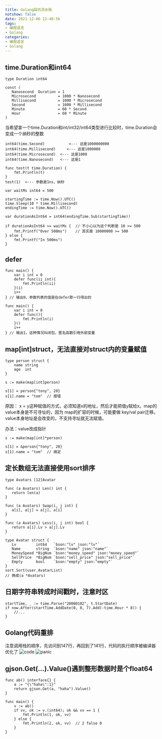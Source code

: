 ```yaml
---
title: Golang踩坑流水账
notshow: false
date: 2021-12-06 12:40:56
tags:
- 编程语言
- Golang
categories:
- 编程语言
- Golang
---
```


## time.Duration和int64
```
type Duration int64

const (
   Nanosecond  Duration = 1
   Microsecond          = 1000 * Nanosecond
   Millisecond          = 1000 * Microsecond
   Second               = 1000 * Millisecond
   Minute               = 60 * Second
   Hour                 = 60 * Minute
)
```
当希望拿一个time.Duration和int/int32/int64类型进行比较时，time.Duration会变成一个纳秒的整数

```
int64(time.Second)           <--- 这是1000000000
int64(time.Millisecond)     <--- 这是1000000
int64(time.Microsecond)  <--- 这是1000
int64(time.Nanosecond)   <--- 这是1

func test(t time.Duration) {
    fmt.Println(t)
}
test(1)  <--- 参数是1ns，纳秒
```

```
var waitMs int64 = 500

startingTime := time.Now().UTC()
time.Sleep(10 * time.Millisecond)
endingTime := time.Now().UTC()

var durationAsInt64 = int64(endingTime.Sub(startingTime))

if durationAsInt64 >= waitMs {  // 不小心以为这个判断是 10 >= 500
    fmt.Printf("Over 500ms")    // 其实是 10000000 >= 500
} else {
    fmt.Printf("In 500ms")
}
```

## defer
```
func main() {
    var i int = 0
    defer func(ii int){
        fmt.Println(ii)
    }(i)
    i++
} // 输出0，参数列表的值是在defer那一行得出的

func main() {
    var i int = 0
    defer func(){
        fmt.Println(i)
    }()
    i++
} // 输出1，这种情况叫闭包，匿名函数引用外部变量
```

## map[int]struct，无法直接对struct内的变量赋值
```
type person struct {
    name string
    age  int
}

s := make(map[int]person)

s[1] = person{"tony", 20}
s[1].name = "tom"  // 报错
```
原因：
x = y这种赋值的方式，必须知道x的地址，然后才能把值y赋给x。map的value本身是不可寻址的，因为 map的扩容的时候，可能要做 key/val pair迁移。value本身地址是会改变的，不支持寻址就无法赋值。

办法：value改成指针
```
s := make(map[int]*person)

s[1] = &person{"tony", 20}
s[1].name = "tom"  // 搞定
```

## 定长数组无法直接使用sort排序
```
type Avatars [12]Avatar

func (a Avatars) Len() int {
   return len(a)
}

func (a Avatars) Swap(i, j int) {
   a[i], a[j] = a[j], a[i]
}

func (a Avatars) Less(i, j int) bool {
   return a[i].Lv > a[j].Lv
}

type Avatar struct {
   Lv         int64   `bson:"lv" json:"lv"`
   Name       string  `bson:"name" json:"name"`
   MoneySpeed *BigNum `bson:"money_speed" json:"money_speed"`
   SellPrice  *BigNum `bson:"sell_price" json:"sell_price"`
   Empty      bool    `bson:"empty" json:"empty"`
}
sort.Sort(user.AvatarList)
// 换成(a *Avatars)
```

## 日期字符串转成时间戳时，注意时区
```
startTime, _ := time.Parse("20060102", t.StartDate)
if now.After(startTime.AddDate(0, 0, 7).Add(-time.Hour * 8)) {
    //...
}
```

## Golang代码重排
注意调用栈的顺序，先访问到147行，再回到了141行，代码的执行顺序被编译器优化了
<img src="go-exp-list-1.png" alt="code" stype="horizontal-align:left">
<img src="go-exp-list-2.png" alt="panic" stype="horizontal-align:left">

## gjson.Get(...).Value()遇到整形数据时是个float64
```
func ab() interface{} {
    a := "{\"haha\":1}"
    return gjson.Get(a, "haha").Value()
}

func main() {
    v := ab()
    if vv, ok := v.(int64); ok && vv == 1 {
        fmt.Println(1, ok, vv)
    } else {
        fmt.Println(2, ok, vv)  // 2 false 0
    }
}
```
